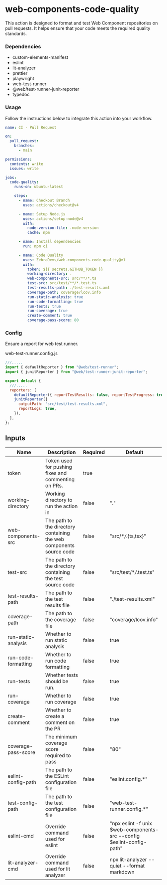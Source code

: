 # web-components-code-quality

This action is designed to format and test Web Component repositories on pull requests. It helps ensure that your code meets the required quality standards.

### Dependencies

- custom-elements-manifest
- eslint
- lit-analyzer
- prettier
- playwright
- web-test-runner
- @web/test-runner-junit-reporter
- typedoc

### Usage

Follow the instructions below to integrate this action into your workflow.

```yml
name: CI - Pull Request

on:
  pull_request:
    branches:
      - main

permissions:
  contents: write
  issues: write

jobs:
  code-quality:
    runs-on: ubuntu-latest

    steps:
      - name: Checkout Branch
        uses: actions/checkout@v4

      - name: Setup Node.js
        uses: actions/setup-node@v4
        with:
          node-version-file: .node-version
          cache: npm

      - name: Install dependencies
        run: npm ci

      - name: Code Quality
        uses: ZebraDevs/web-components-code-quality@v1
        with:
          token: ${{ secrets.GITHUB_TOKEN }}
          working-directory: .
          web-components-src: src/**/*.ts
          test-src: src/test/**/*.test.ts
          test-results-path: ./test-results.xml
          coverage-path: coverage/lcov.info
          run-static-analysis: true
          run-code-formatting: true
          run-tests: true
          run-coverage: true
          create-comment: true
          coverage-pass-score: 80
```

### Config

Ensure a report for web test runner.

web-test-runner.config.js

```js
///.....
import { defaultReporter } from "@web/test-runner";
import { junitReporter } from "@web/test-runner-junit-reporter";

export default {
  ///.....
  reporters: [
    defaultReporter({ reportTestResults: false, reportTestProgress: true }),
    junitReporter({
      outputPath: "src/test/test-results.xml",
      reportLogs: true,
    }),
  ],
};
```

## Inputs

| Name                | Description                                                         | Required | Default                                                               |
| ------------------- | ------------------------------------------------------------------- | -------- | --------------------------------------------------------------------- |
| token               | Token used for pushing fixes and commenting on PRs.                 | true     |                                                                       |
| working-directory   | Working directory to run the action in                              | false    | "."                                                                   |
| web-components-src  | The path to the directory containing the web components source code | false    | "src/\*_/_.{ts,tsx}"                                                  |
| test-src            | The path to the directory containing the test source code           | false    | "src/test/\*_/_.test.ts"                                              |
| test-results-path   | The path to the test results file                                   | false    | "./test-results.xml"                                                  |
| coverage-path       | The path to the coverage file                                       | false    | "coverage/lcov.info"                                                  |
| run-static-analysis | Whether to run static analysis                                      | false    | true                                                                  |
| run-code-formatting | Whether to run code formatting                                      | false    | true                                                                  |
| run-tests           | Whether tests should be run.                                        | false    | true                                                                  |
| run-coverage        | Whether to run coverage                                             | false    | true                                                                  |
| create-comment      | Whether to create a comment on the PR                               | false    | true                                                                  |
| coverage-pass-score | The minimum coverage score required to pass                         | false    | "80"                                                                  |
| eslint-config-path  | The path to the ESLint configuration file                           | false    | "eslint.config.\*"                                                    |
| test-config-path    | The path to the test configuration file                             | false    | "web-test-runner.config.\*"                                           |
| eslint-cmd          | Override command used for eslint                                    | false    | "npx eslint -f unix $web-components-src --config $eslint-config-path" |
| lit-analyzer-cmd    | Override command used for lit analyzer                              | false    | npx lit-analyzer --quiet --format markdown                            |
